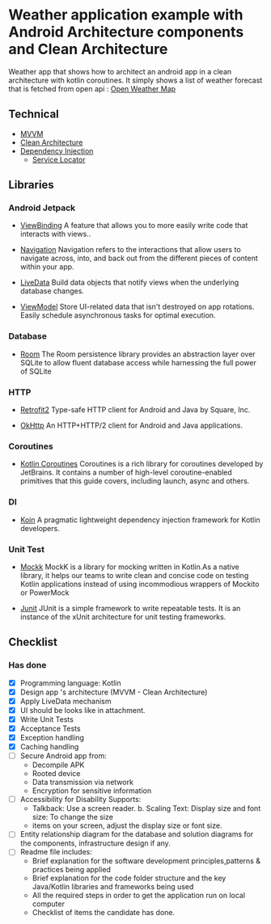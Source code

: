 # Weather application example with Android Architecture components and Clean Architecture

Weather app that shows how to architect an android app in a clean architecture with kotlin
coroutines. It simply shows a list of weather forecast that is fetched from open
api : [Open Weather Map](https://api.openweathermap.org/)

## Technical

* [MVVM](https://developer.android.com/jetpack/guide)
* [Clean Architecture](https://github.com/android10/Android-CleanArchitecture)
* [Dependency Injection](https://en.wikipedia.org/wiki/Dependency_injection)
    - [Service Locator](https://en.wikipedia.org/wiki/Service_locator_pattern)

## Libraries

### Android Jetpack

* [ViewBinding](https://developer.android.com/topic/libraries/view-binding) A feature that allows
  you to more easily write code that interacts with views..

* [Navigation](https://developer.android.com/guide/navigation) Navigation refers to the interactions
  that allow users to navigate across, into, and back out from the different pieces of content
  within your app.

* [LiveData](https://developer.android.com/topic/libraries/architecture/livedata) Build data objects
  that notify views when the underlying database changes.

* [ViewModel](https://developer.android.com/topic/libraries/architecture/viewmodel) Store UI-related
  data that isn't destroyed on app rotations. Easily schedule asynchronous tasks for optimal
  execution.

### Database

* [Room](https://developer.android.com/training/data-storage/room) The Room persistence library
  provides an abstraction layer over SQLite to allow fluent database access while harnessing the
  full power of SQLite

### HTTP

* [Retrofit2](https://github.com/square/retrofit) Type-safe HTTP client for Android and Java by
  Square, Inc.

* [OkHttp](https://github.com/square/okhttp) An HTTP+HTTP/2 client for Android and Java
  applications.

### Coroutines

* [Kotlin Coroutines](https://github.com/Kotlin/kotlinx.coroutines) Coroutines is a rich library for
  coroutines developed by JetBrains. It contains a number of high-level coroutine-enabled primitives
  that this guide covers, including launch, async and others.

### DI

* [Koin](https://insert-koin.io/) A pragmatic lightweight dependency injection framework for Kotlin
  developers.

### Unit Test

* [Mockk](https://mockk.io/) MockK is a library for mocking written in Kotlin.As a native library,
  it helps our teams to write clean and concise code on testing Kotlin applications instead of using
  incommodious wrappers of Mockito or PowerMock

* [Junit](https://developer.android.com/training/testing/unit-testing/local-unit-tests) JUnit is a
  simple framework to write repeatable tests. It is an instance of the xUnit architecture for unit
  testing frameworks.

## Checklist

### Has done

* [x] Programming language: Kotlin
* [x] Design app 's architecture (MVVM - Clean Architecture)
* [x] Apply LiveData mechanism
* [x] UI should be looks like in attachment.
* [x] Write Unit Tests
* [x] Acceptance Tests
* [x] Exception handling
* [x] Caching handling
* [ ] Secure Android app from:
    - Decompile APK
    - Rooted device
    - Data transmission via network
    - Encryption for sensitive information
* [ ] Accessibility for Disability Supports:
    - Talkback: Use a screen reader. b. Scaling Text: Display size and font size: To change the size
    - items on your screen, adjust the display size or font size.
* [ ] Entity relationship diagram for the database and solution diagrams for the components,
  infrastructure design if any.
* [ ] Readme file includes:
    - Brief explanation for the software development principles,patterns & practices being applied
    - Brief explanation for the code folder structure and the key Java/Kotlin libraries and
      frameworks being used
    - All the required steps in order to get the application run on local computer
    - Checklist of items the candidate has done.

